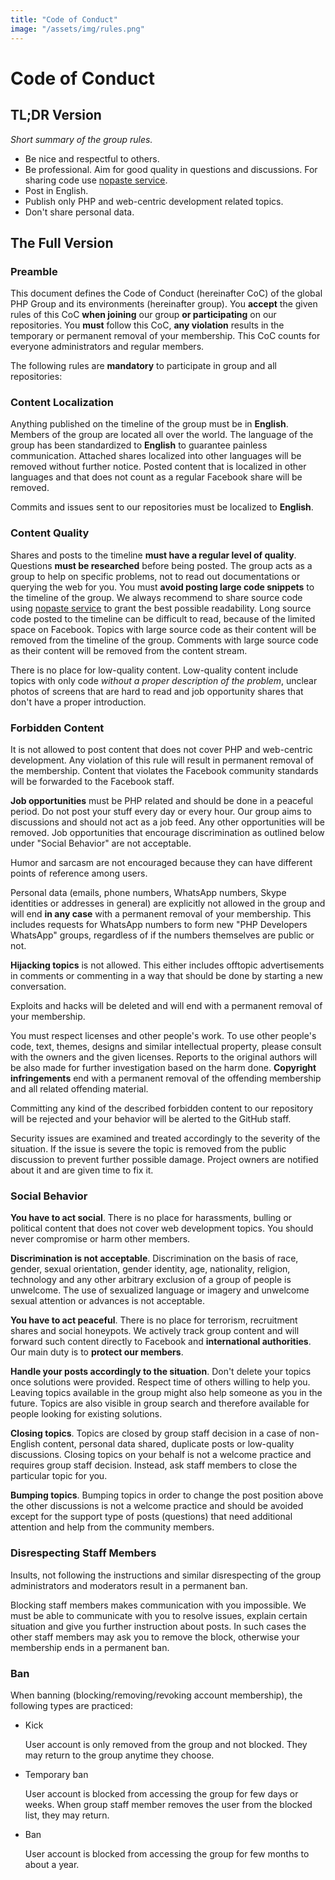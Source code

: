 ```yaml
---
title: "Code of Conduct"
image: "/assets/img/rules.png"
---
```


# Code of Conduct

## TL;DR Version

*Short summary of the group rules.*

* Be nice and respectful to others.
* Be professional. Aim for good quality in questions and discussions. For
  sharing code use [nopaste service](/nopaste).
* Post in English.
* Publish only PHP and web-centric development related topics.
* Don't share personal data.

## The Full Version

### Preamble

This document defines the Code of Conduct (hereinafter CoC) of the global PHP
Group and its environments (hereinafter group). You **accept** the given rules
of this CoC **when joining** our group **or participating** on our repositories.
You **must** follow this CoC, **any violation** results in the temporary or
permanent removal of your membership. This CoC counts for everyone
administrators and regular members.

The following rules are **mandatory** to participate in group and all
repositories:

### Content Localization

Anything published on the timeline of the group must be in **English**. Members
of the group are located all over the world. The language of the group has been
standardized to **English** to guarantee painless communication. Attached
shares localized into other languages will be removed without further notice.
Posted content that is localized in other languages and that does not count as
a regular Facebook share will be removed.

Commits and issues sent to our repositories must be localized to **English**.

### Content Quality

Shares and posts to the timeline **must have a regular level of quality**.
Questions **must be researched** before being posted. The group acts as a group
to help on specific problems, not to read out documentations or querying the
web for you. You must **avoid posting large code snippets** to the timeline of
the group. We always recommend to share source code using
[nopaste service](/nopaste) to grant the best possible readability. Long
source code posted to the timeline can be difficult to read, because of the
limited space on Facebook. Topics with large source code as their content will
be removed from the timeline of the group. Comments with large source code as
their content will be removed from the content stream.

There is no place for low-quality content. Low-quality content include topics
with only code *without a proper description of the problem*, unclear photos
of screens that are hard to read and job opportunity shares that don't have
a proper introduction.

### Forbidden Content

It is not allowed to post content that does not cover PHP and web-centric
development. Any violation of this rule will result in permanent removal of the
membership. Content that violates the Facebook community standards will be
forwarded to the Facebook staff.

**Job opportunities** must be PHP related and should be done in a peaceful
period. Do not post your stuff every day or every hour. Our group aims to
discussions and should not act as a job feed. Any other opportunities will be
removed. Job opportunities that encourage discrimination as outlined below under
"Social Behavior" are not acceptable.

Humor and sarcasm are not encouraged because they can have different points of
reference among users.

Personal data (emails, phone numbers, WhatsApp numbers, Skype identities or
addresses in general) are explicitly not allowed in the group and will end
**in any case** with a permanent removal of your membership. This includes
requests for WhatsApp numbers to form new "PHP Developers WhatsApp" groups,
regardless of if the numbers themselves are public or not.

**Hijacking topics** is not allowed. This either includes offtopic
advertisements in comments or commenting in a way that should be done by
starting a new conversation.

Exploits and hacks will be deleted and will end with a permanent removal of
your membership.

You must respect licenses and other people's work. To use other people's code,
text, themes, designs and similar intellectual property, please consult with
the owners and the given licenses. Reports to the original authors will be also
made for further investigation based on the harm done. **Copyright
infringements** end with a permanent removal of the offending membership
and all related offending material.

Committing any kind of the described forbidden content to our repository will
be rejected and your behavior will be alerted to the GitHub staff.

Security issues are examined and treated accordingly to the severity of the
situation. If the issue is severe the topic is removed from the public
discussion to prevent further possible damage. Project owners are notified
about it and are given time to fix it.

### Social Behavior

**You have to act social**. There is no place for harassments, bulling or
political content that does not cover web development topics. You should never
compromise or harm other members.

**Discrimination is not acceptable**. Discrimination on the basis of race,
gender, sexual orientation, gender identity, age, nationality, religion,
technology and any other arbitrary exclusion of a group of people is unwelcome.
The use of sexualized language or imagery and unwelcome sexual attention or
advances is not acceptable.

**You have to act peaceful**. There is no place for terrorism, recruitment
shares and social honeypots. We actively track group content and will forward
such content directly to Facebook and **international authorities**. Our main
duty is to **protect our members**.

**Handle your posts accordingly to the situation**. Don't delete your topics
once solutions were provided. Respect time of others willing to help you.
Leaving topics available in the group might also help someone as you in the
future. Topics are also visible in group search and therefore available for
people looking for existing solutions.

**Closing topics**. Topics are closed by group staff decision in a case of
non-English content, personal data shared, duplicate posts or low-quality
discussions. Closing topics on your behalf is not a welcome practice and requires
group staff decision. Instead, ask staff members to close the particular topic
for you.

**Bumping topics**. Bumping topics in order to change the post position above
the other discussions is not a welcome practice and should be avoided except for
the support type of posts (questions) that need additional attention and help from
the community members.

### Disrespecting Staff Members

Insults, not following the instructions and similar disrespecting of the group
administrators and moderators result in a permanent ban.

Blocking staff members makes communication with you impossible. We must be able
to communicate with you to resolve issues, explain certain situation and give
you further instruction about posts. In such cases the other staff members may
ask you to remove the block, otherwise your membership ends in a permanent ban.

### Ban

When banning (blocking/removing/revoking account membership), the following
types are practiced:

* Kick

  User account is only removed from the group and not blocked. They may return
  to the group anytime they choose.

* Temporary ban

  User account is blocked from accessing the group for few days or weeks. When
  group staff member removes the user from the blocked list, they may return.

* Ban

  User account is blocked from accessing the group for few months to about a year.
